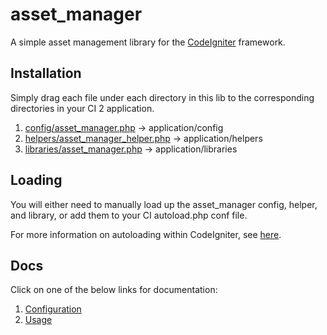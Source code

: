 asset_manager
=============

A simple asset management library for the [CodeIgniter](http://www.codeigniter.com/) framework.

## Installation
Simply drag each file under each directory in this lib to the corresponding directories in your CI 2 application.

1. [config/asset_manager.php](config/asset_manager.php) -> application/config
2. [helpers/asset_manager_helper.php](helpers/asset_manager_helpers.php) -> application/helpers
3. [libraries/asset_manager.php](libraries/asset_manager.php) -> application/libraries

## Loading
You will either need to manually load up the asset_manager config, helper, and library, or add them to your CI autoload.php conf file.

For more information on autoloading within CodeIgniter, see [here](http://www.codeigniter.com/userguide2/general/autoloader.html).

## Docs
Click on one of the below links for documentation:

1. [Configuration](documentation/CONFIGURATION.md)
2. [Usage](documentation/USAGE.md)

